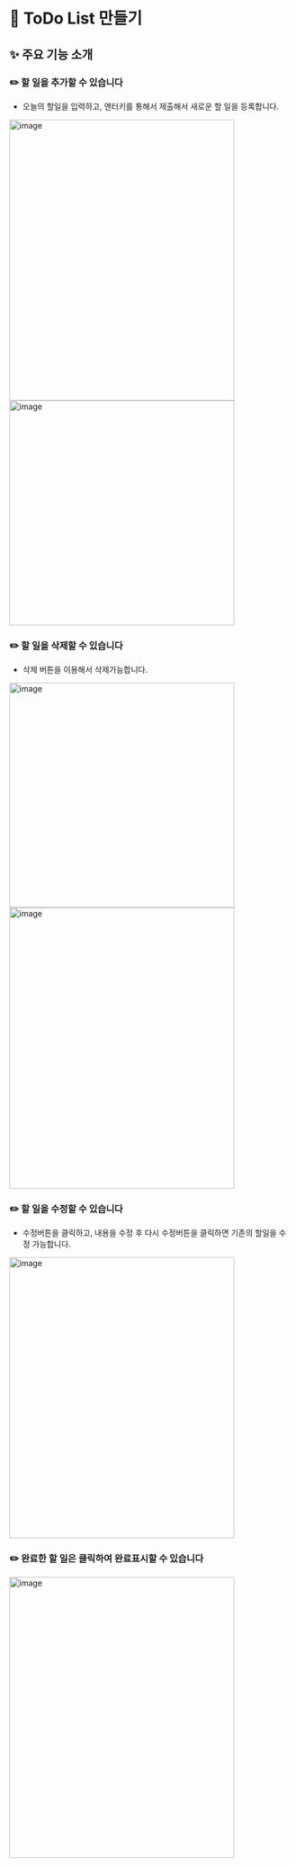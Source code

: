 # 📝 ToDo List 만들기

## ✨ 주요 기능 소개
### ✏️ 할 일을 추가할 수 있습니다
- 오늘의 할일을 입력하고, 엔터키를 통해서 제출해서 새로운 할 일을 등록합니다.
<img width="400" height="500" alt="image" src="https://github.com/joonho0410/42gg-onboarding-fe-01/assets/76806109/f944c863-1f51-494f-952b-e056f64ffd66">
<img width="400" hegiht="500" alt="image" src="https://github.com/joonho0410/42gg-onboarding-fe-01/assets/76806109/0bd9c197-f105-4878-b7b9-04e2e5803b5f">


### ✏️ 할 일을 삭제할 수 있습니다
- 삭제 버튼을 이용해서 삭제가능합니다.
<img width="400" hegiht="500" alt="image" src="https://github.com/joonho0410/42gg-onboarding-fe-01/assets/76806109/0bd9c197-f105-4878-b7b9-04e2e5803b5f">
<img width="400" height="500" alt="image" src="https://github.com/joonho0410/42gg-onboarding-fe-01/assets/76806109/f944c863-1f51-494f-952b-e056f64ffd66">

### ✏️ 할 일을 수정할 수 있습니다
- 수정버튼을 클릭하고, 내용을 수정 후 다시 수정버튼을 클릭하면 기존의 할일을 수정 가능합니다.
<img width="400" height="500" alt="image" src="https://github.com/joonho0410/42gg-onboarding-fe-01/assets/76806109/5db5f11a-50ef-4760-952b-f02929e41642">

### ✏️ 완료한 할 일은 클릭하여 완료표시할 수 있습니다

<img width="400" height="500" alt="image" src="https://github.com/joonho0410/42gg-onboarding-fe-01/assets/76806109/cc632a40-10b5-4b4d-beb4-3e41d9198fbb">
